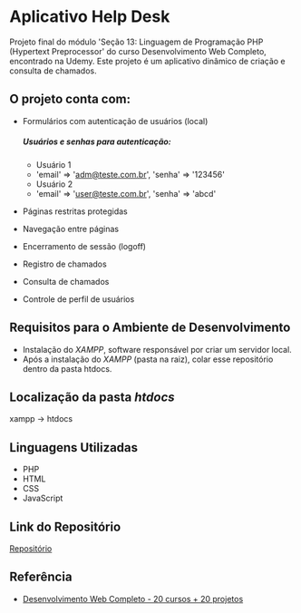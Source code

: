 # Aplicativo Help Desk

Projeto final do módulo 'Seção 13: Linguagem de Programação PHP (Hypertext Preprocessor' do curso Desenvolvimento Web Completo, encontrado na Udemy. 
Este projeto é um aplicativo dinâmico de criação e consulta de chamados.

## O projeto conta com: 
- Formulários com autenticação de usuários (local)
    ##### Usuários e senhas para autenticação:
    - Usuário 1
    - 'email' => 'adm@teste.com.br', 'senha' => '123456'
    - Usuário 2
    - 'email' => 'user@teste.com.br', 'senha' => 'abcd'
      
- Páginas restritas protegidas
- Navegação entre páginas
- Encerramento de sessão (logoff)
- Registro de chamados
- Consulta de chamados
- Controle de perfil de usuários

## Requisitos para o Ambiente de Desenvolvimento
- Instalação do _XAMPP_, software responsável por criar um servidor local.
- Após a instalação do _XAMPP_ (pasta na raiz), colar esse repositório dentro da pasta htdocs.

## Localização da pasta _htdocs_
xampp -> htdocs

## Linguagens Utilizadas
- PHP
- HTML
- CSS
- JavaScript

##  Link do Repositório
 [Repositório](https://github.com/steffaneleal/AppHelpDesk/)
 
 
## Referência
- [Desenvolvimento Web Completo - 20 cursos + 20 projetos](https://www.udemy.com/course/web-completo/)
